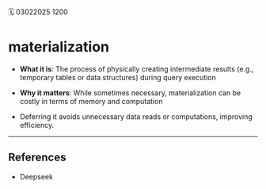 🗓️ 03022025 1200

# materialization
- **What it is**: The process of physically creating intermediate results (e.g., temporary tables or data structures) during query execution
    
- **Why it matters**: While sometimes necessary, materialization can be costly in terms of memory and computation
- Deferring it avoids unnecessary data reads or computations, improving efficiency.

---
## References
- Deepseek
